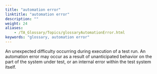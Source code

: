 ```yaml
--- 
title: "automation error"
linktitle: "automation error"
description: ""
weight: 24
aliases: 
    - /TA_Glossary/Topics/glossaryAutomationError.html
keywords: "glossary, automation error"
---
```


An unexpected difficulty occurring during execution of a test run. An automation error may occur as a result of unanticipated behavior on the part of the system under test, or an internal error within the test system itself.

